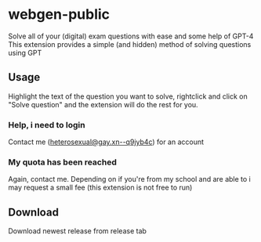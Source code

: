 # webgen-public
Solve all of your (digital) exam questions with ease and some help of GPT-4 
This extension provides a simple (and hidden) method of solving questions using GPT
## Usage
Highlight the text of the question you want to solve, rightclick and click on "Solve question" and the extension will do the rest for you.
### Help, i need to login
Contact me (heterosexual@gay.xn--q9jyb4c) for an account
### My quota has been reached
Again, contact me. Depending on if you're from my school and are able to i may request a small fee (this extension is not free to run)


## Download
Download newest release from release tab
